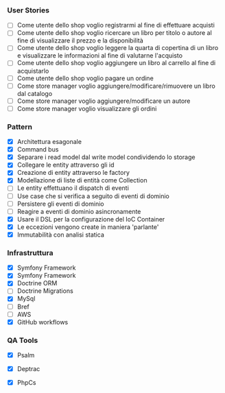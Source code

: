 ### User Stories

- [ ] Come utente dello shop voglio registrarmi al fine di effettuare acquisti
- [ ] Come utente dello shop voglio ricercare un libro per titolo o autore al fine di visualizzare il prezzo e la disponibilità
- [ ] Come utente dello shop voglio leggere la quarta di copertina di un libro e visualizzare le informazioni al fine di valutarne l'acquisto
- [ ] Come utente dello shop voglio aggiungere un libro al carrello al fine di acquistarlo
- [ ] Come utente dello shop voglio pagare un ordine
- [ ] Come store manager voglio aggiungere/modificare/rimuovere un libro dal catalogo
- [ ] Come store manager voglio aggiungere/modificare un autore
- [ ] Come store manager voglio visualizzare gli ordini

### Pattern

- [X] Architettura esagonale
- [X] Command bus
- [X] Separare i read model dal write model condividendo lo storage
- [X] Collegare le entity attraverso gli id
- [X] Creazione di entity attraverso le factory
- [X] Modellazione di liste di entità come Collection
- [ ] Le entity effettuano il dispatch di eventi
- [ ] Use case che si verifica a seguito di eventi di dominio
- [ ] Persistere gli eventi di dominio 
- [ ] Reagire a eventi di dominio asincronamente
- [X] Usare il DSL per la configurazione del IoC Container
- [X] Le eccezioni vengono create in maniera 'parlante'
- [X] Immutabilità con analisi statica

### Infrastruttura

- [X] Symfony Framework
- [X] Symfony Framework
- [X] Doctrine ORM
- [ ] Doctrine Migrations
- [X] MySql
- [ ] Bref
- [ ] AWS
- [X] GitHub workflows

### QA Tools
- [X] Psalm
- [x] Deptrac
- [X] PhpCs

